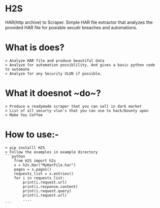 # H2S
HAR(http archive) to Scraper. Simple HAR file extractor that analyzes the provided HAR file for posisble secutir breaches and automations.

# What is does?
    > Analyze HAR file and produce beautiful data
    > Analyze for automation possiblility. And gives a basic python code to automate
    > Analyze for any Security VLUN if possible.

# What it doesnot ~do~?
    > Produce a readymade scraper that you can sell in dark market
    > List of all securty vlun's that you can use to hack/bounty upon
    > Make You Coffee

# How to use:-
    > pip installl H2S
    > Follow the examples in example directory
    ```python
        from H2S import h2s
        x = h2s.Har("MyHarFile.har")
        pages = x.pages()
        requests_list = x.entries()
        for i in requests_list:
            print(i.request.url)
            print(i.response.content)
            print(i.request.query)
            print(i.request.url)
            ....
    ```
    